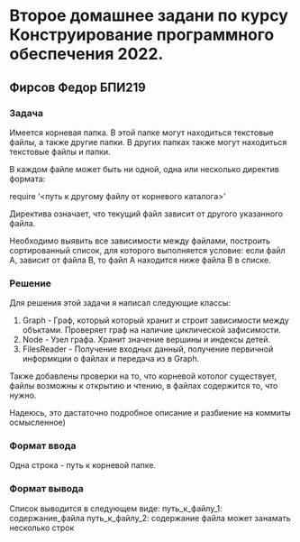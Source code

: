 
# Второе домашнее задани по курсу Конструирование программного обеспечения 2022.
## Фирсов Федор БПИ219 
### Задача
Имеется корневая папка. В этой папке могут находиться текстовые файлы, а также
другие папки. В других папках также могут находиться текстовые файлы и папки.

В каждом файле может быть ни одной, одна или несколько директив формата:

require ‘<путь к другому файлу от корневого каталога>’

Директива означает, что текущий файл зависит от другого указанного файла.

Необходимо выявить все зависимости между файлами, построить сортированный
список, для которого выполняется условие: если файл А, зависит от файла В, то файл
А находится ниже файла В в списке.

### Решение
Для решения этой задачи я написал следующие классы:

1) Graph - Граф, который который хранит и строит зависимости между объктами. Проверяет граф на наличие циклической зафисимости.
2) Node - Узел графа. Хранит значение вершины и индексы детей.
3) FilesReader - Получение входных данный, получение первичной информкции о файлах и передача из в Graph.

Также добавлены проверки на то, что корневой котолог существует, файлы возможны к открытию и чтению, в файлах содержится то, что нужно.

Надеюсь, это дастаточно подробное описание и разбиение на коммиты осмысленное) 

### Формат ввода
Одна строка - путь к корневой папке.

### Формат вывода
Список выводится в следующем виде:
путь_к_файлу_1:
содержание_файла
путь_к_файлу_2:
содержание файла 
может занамать 
несколько строк
